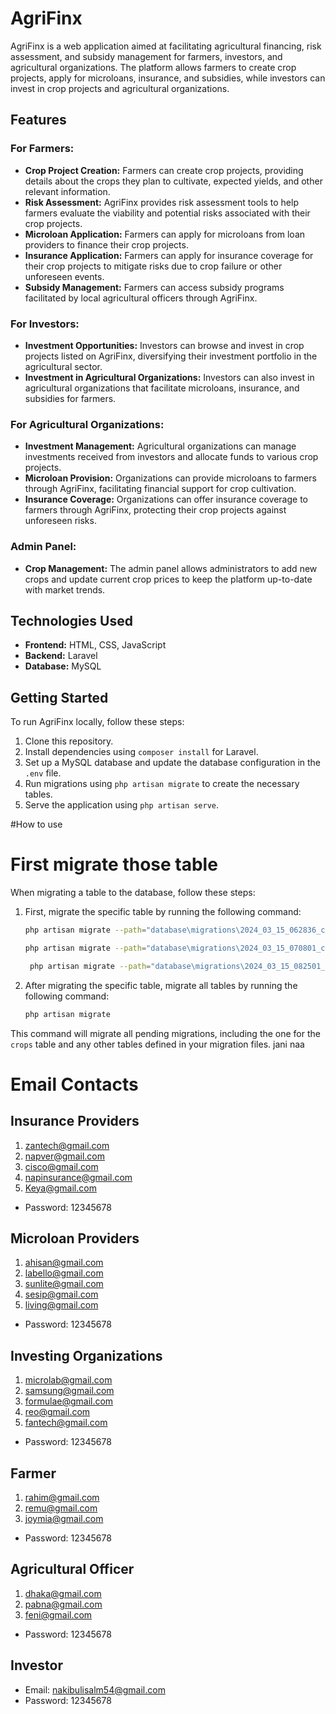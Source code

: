 # AgriFinx

AgriFinx is a web application aimed at facilitating agricultural financing, risk assessment, and subsidy management for farmers, investors, and agricultural organizations. The platform allows farmers to create crop projects, apply for microloans, insurance, and subsidies, while investors can invest in crop projects and agricultural organizations.

## Features

### For Farmers:
- **Crop Project Creation:** Farmers can create crop projects, providing details about the crops they plan to cultivate, expected yields, and other relevant information.
- **Risk Assessment:** AgriFinx provides risk assessment tools to help farmers evaluate the viability and potential risks associated with their crop projects.
- **Microloan Application:** Farmers can apply for microloans from loan providers to finance their crop projects.
- **Insurance Application:** Farmers can apply for insurance coverage for their crop projects to mitigate risks due to crop failure or other unforeseen events.
- **Subsidy Management:** Farmers can access subsidy programs facilitated by local agricultural officers through AgriFinx.

### For Investors:
- **Investment Opportunities:** Investors can browse and invest in crop projects listed on AgriFinx, diversifying their investment portfolio in the agricultural sector.
- **Investment in Agricultural Organizations:** Investors can also invest in agricultural organizations that facilitate microloans, insurance, and subsidies for farmers.

### For Agricultural Organizations:
- **Investment Management:** Agricultural organizations can manage investments received from investors and allocate funds to various crop projects.
- **Microloan Provision:** Organizations can provide microloans to farmers through AgriFinx, facilitating financial support for crop cultivation.
- **Insurance Coverage:** Organizations can offer insurance coverage to farmers through AgriFinx, protecting their crop projects against unforeseen risks.

### Admin Panel:
- **Crop Management:** The admin panel allows administrators to add new crops and update current crop prices to keep the platform up-to-date with market trends.

## Technologies Used
- **Frontend:** HTML, CSS, JavaScript
- **Backend:** Laravel
- **Database:** MySQL

## Getting Started
To run AgriFinx locally, follow these steps:
1. Clone this repository.
2. Install dependencies using `composer install` for Laravel.
3. Set up a MySQL database and update the database configuration in the `.env` file.
4. Run migrations using `php artisan migrate` to create the necessary tables.
5. Serve the application using `php artisan serve`.


#How to use

# First migrate those table

When migrating a table to the database, follow these steps:

1. First, migrate the specific table by running the following command:

    ```sh
    php artisan migrate --path="database\migrations\2024_03_15_062836_create_crops_table.php"
    ```

   ```sh
   php artisan migrate --path="database\migrations\2024_03_15_070801_create_flnancial_groups_table.php"
    ```

   ```sh
    php artisan migrate --path="database\migrations\2024_03_15_082501_create_agricultural_officers_table.php"
    ```

1. After migrating the specific table, migrate all tables by running the following command:

    ```sh
    php artisan migrate
    ```

This command will migrate all pending migrations, including the one for the `crops` table and any other tables defined in your migration files.
jani naa


# Email Contacts

## Insurance Providers
1. [zantech@gmail.com](mailto:zantech@gmail.com)
2. [napver@gmail.com](mailto:napver@gmail.com)
3. [cisco@gmail.com](mailto:cisco@gmail.com)
4. [napinsurance@gmail.com](mailto:napinsurance@gmail.com)
5. [Keya@gmail.com](mailto:Keya@gmail.com)

- Password: 12345678


## Microloan Providers
1. [ahisan@gmail.com](mailto:ahisan@gmail.com)
2. [labello@gmail.com](mailto:labello@gmail.com)
3. [sunlite@gmail.com](mailto:sunlite@gmail.com)
4. [sesip@gmail.com](mailto:sesip@gmail.com)
5. [living@gmail.com](mailto:living@gmail.com)

- Password: 12345678


## Investing Organizations
1. [microlab@gmail.com](mailto:microlab@gmail.com)
2. [samsung@gmail.com](mailto:samsung@gmail.com)
3. [formulae@gmail.com](mailto:formulae@gmail.com)
4. [reo@gmail.com](mailto:reo@gmail.com)
5. [fantech@gmail.com](mailto:fantech@gmail.com)

- Password: 12345678


## Farmer
1. [rahim@gmail.com](mailto:rahim@gmail.com)
2. [remu@gmail.com](mailto:remu@gmail.com)
3. [joymia@gmail.com](mailto:joymia@gmail.com)

- Password: 12345678


## Agricultural Officer
1. [dhaka@gmail.com](mailto:dhaka@gmail.com)
2. [pabna@gmail.com](mailto:pabna@gmail.com)
3. [feni@gmail.com](mailto:feni@gmail.com)

- Password: 12345678


## Investor
- Email: [nakibulisalm54@gmail.com](mailto:nakibulisalm54@gmail.com)
- Password: 12345678


